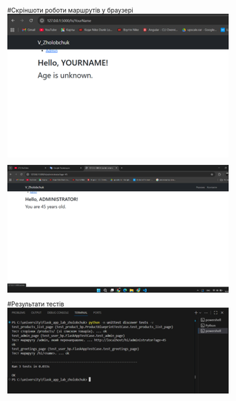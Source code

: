 #Скріншоти роботи маршрутів у браузері
[![](images/screenshot.png)](https://flask-app-lab-zholobchuk.onrender.com/)

[![](images/screenshot2.png)](https://flask-app-lab-zholobchuk.onrender.com/)

#Результати тестів
[![](images/screenshot3.png)](https://flask-app-lab-zholobchuk.onrender.com/)
